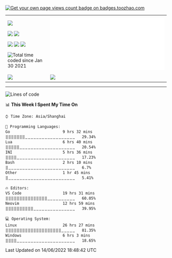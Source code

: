 <p align="left">  
<a href="https://badges.toozhao.com/stats/01FQP76TP6ZBNKKYXKKWX9BGJ8"><img src="https://badges.toozhao.com/badges/01FQP76TP6ZBNKKYXKKWX9BGJ8/blue.svg" alt="Get your own page views count badge on badges.toozhao.com" /></a>
</p>

<table >
    <tr>
        <td>
        <p><img src="https://img.shields.io/badge/ArchLinux-666699?logo=archlinux&style=for-the-badge"></p>
        <p><img src="https://img.shields.io/badge/VsCode-3399CC?logo=VisualStudioCode&style=for-the-badge">
        <img src="https://img.shields.io/badge/Neovim-339999?logo=Neovim&style=for-the-badge"></p>
        <p><img src="https://img.shields.io/badge/Go-9cf?logo=Go&style=for-the-badge">
        <img src="https://img.shields.io/badge/Lua-003399?logo=Lua&style=for-the-badge">
        <img src="https://img.shields.io/badge/Rust-FF6666?logo=Rust&style=for-the-badge"></p>
        <p href="https://wakatime.com/@4b53d00f-9d2e-4966-822f-ea918cbec9e7"><img src="https://wakatime.com/badge/user/4b53d00f-9d2e-4966-822f-ea918cbec9e7.svg" alt="Total time coded since Jan 30 2021" /></p>
        </td>
        <td><a href="#!"><img src="./calendar.svg"  ></a></td>
    </tr>
    <tr>
    <td><a><img src="https://github-readme-stats.vercel.app/api?username=isther&include_all_commits=true&show_icons=true&hide_border=true&theme=dracula"/></a></td>
    <td><img src="https://github-readme-stats.vercel.app/api/top-langs/?username=isther&layout=compact&hide_border=true&theme=onedark&hide=javascript,html,css"/></td>
    </tr>
</table>

---

<!--START_SECTION:waka-->
![Lines of code](https://img.shields.io/badge/From%20Hello%20World%20I%27ve%20Written-20%20Thousand%20lines%20of%20code-blue)

📊 **This Week I Spent My Time On** 

```text
⌚︎ Time Zone: Asia/Shanghai

💬 Programming Languages: 
Go                       9 hrs 32 mins       ⣿⣿⣿⣿⣿⣿⣿⣀⣀⣀⣀⣀⣀⣀⣀⣀⣀⣀⣀⣀⣀⣀⣀⣀⣀   29.34% 
Lua                      6 hrs 40 mins       ⣿⣿⣿⣿⣿⣀⣀⣀⣀⣀⣀⣀⣀⣀⣀⣀⣀⣀⣀⣀⣀⣀⣀⣀⣀   20.54% 
INI                      5 hrs 36 mins       ⣿⣿⣿⣿⣀⣀⣀⣀⣀⣀⣀⣀⣀⣀⣀⣀⣀⣀⣀⣀⣀⣀⣀⣀⣀   17.23% 
Bash                     2 hrs 10 mins       ⣿⣀⣀⣀⣀⣀⣀⣀⣀⣀⣀⣀⣀⣀⣀⣀⣀⣀⣀⣀⣀⣀⣀⣀⣀   6.7% 
Other                    1 hr 45 mins        ⣿⣀⣀⣀⣀⣀⣀⣀⣀⣀⣀⣀⣀⣀⣀⣀⣀⣀⣀⣀⣀⣀⣀⣀⣀   5.41%

🔥 Editors: 
VS Code                  19 hrs 31 mins      ⣿⣿⣿⣿⣿⣿⣿⣿⣿⣿⣿⣿⣿⣿⣿⣀⣀⣀⣀⣀⣀⣀⣀⣀⣀   60.05% 
Neovim                   12 hrs 59 mins      ⣿⣿⣿⣿⣿⣿⣿⣿⣿⣿⣀⣀⣀⣀⣀⣀⣀⣀⣀⣀⣀⣀⣀⣀⣀   39.95%

💻 Operating System: 
Linux                    26 hrs 27 mins      ⣿⣿⣿⣿⣿⣿⣿⣿⣿⣿⣿⣿⣿⣿⣿⣿⣿⣿⣿⣿⣀⣀⣀⣀⣀   81.35% 
Windows                  6 hrs 3 mins        ⣿⣿⣿⣿⣀⣀⣀⣀⣀⣀⣀⣀⣀⣀⣀⣀⣀⣀⣀⣀⣀⣀⣀⣀⣀   18.65%

```


 Last Updated on 14/06/2022 18:48:42 UTC
<!--END_SECTION:waka-->
